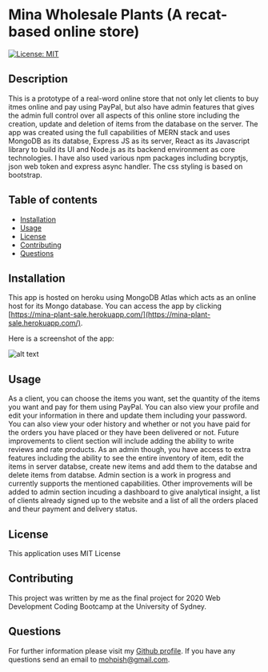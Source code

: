 # Mina Wholesale Plants (A recat-based online store)

  [![License: MIT](https://img.shields.io/badge/License-MIT-yellow.svg)](https://github.com/Mohammad-Pishdar/employee_summary_template_engine/blob/master/LICENSE)

  ## Description
  This is a prototype of a real-word online store that not only let clients to buy itmes online and pay using PayPal, but also have admin features that gives the admin full control over all aspects of this online store including the creation, update and deletion of items from the database on the server. The app was created using the full capabilities of MERN stack and uses MongoDB as its databse, Express JS as its server, React as its Javascript library to build its UI and Node.js as its backend environment as core technologies. I have also used various npm packages including bcryptjs, json web token and express async handler. The css styling is based on bootstrap.

  ## Table of contents
  
  * [Installation](#installation)
  * [Usage](#usage)
  * [License](#license)
  * [Contributing](#contributing)
  * [Questions](#questions)
  

  ## Installation

  This app is hosted on heroku using MongoDB Atlas which acts as an online host for its Mongo database. You can access the app by clicking [https://mina-plant-sale.herokuapp.com/](https://mina-plant-sale.herokuapp.com/).
  
  Here is a screenshot of the app:
  
  ![alt text](https://github.com/Mohammad-Pishdar/Mina-Ecommerce-Portal-For-plant-sale/blob/main/ReadmeImages/5.jpg?raw=true)

  ## Usage

As a client, you can choose the items you want, set the quantity of the items you want and pay for them using PayPal. You can also view your profile and edit your information in there and update them including your password. You can also view your oder history and whether or not you have paid for the orders you have placed or they have been delivered or not. Future improvements to client section will include adding the ability to write reviews and rate products. As an admin though, you have access to extra features including the ability to see the entire inventory of item, edit the items in server databse, create new items and add them to the databse and delete items from databse. Admin section is a work in progress and currently supports the mentioned capabilities. Other improvements will be added to admin section incuding a dashboard to give analytical insight, a list of clients already signed up to the website and a list of all the orders placed and theur payment and delivery status.  

  ## License

  This application uses MIT License

  ## Contributing

  This project was written by me as the final project for 2020 Web Development Coding Bootcamp at the University of Sydney.

  ## Questions

  For further information please visit my [Github profile](https://github.com/Mohammad-Pishdar). If you have any questions send an email to mohpish@gmail.com.

